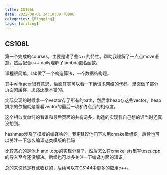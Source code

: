```yaml
---
title: CS106L
date: 2022-08-01 14:10:00 +0800
categories: [Blogging]
tags: [writing]
---
```


## CS106L

第一个完成的courses，主要是讲了些c++的特性。帮助我理解了一点点move语意。然后配合c++ daily理解了lambda匿名函数。

课程很简单，lab做了一个构造算法，一个数据结构题。

其中wifiracer很有意思，后面其实可以看一下他请求网络的代码。里面做了部分页面的缓存，思路还挺不错的。

实际实现的时候拿一个vector存了所有的path，然后拿heap存这些vector。heap排序的依据就是看看vector的最后一项和终点页的相似度。

这个相似度单纯的看谁和最后页面的共有词多，构造的实现我自己想的话当时还真没想到。

hashmap涉及了模版的编译啥的，我更建议他们下次用cmake做组织。后续也可以关注一下怎么编译这类模版的代码

比较恶心的是他.h and .cpp的实现分离了，然后怎么在cmakelists里写tests.cpp的导入至今还没解决。后续也可以多关注一下编译方面的知识。

总的来说还是有点收获的，后续可以在CS144中更多的应用c++。